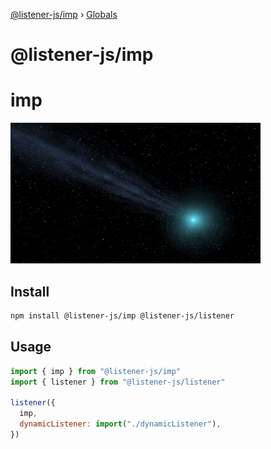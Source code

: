 [@listener-js/imp](README.md) › [Globals](globals.md)

# @listener-js/imp


# imp

![imp](media/imp.gif)

## Install

```bash
npm install @listener-js/imp @listener-js/listener
```

## Usage

```js
import { imp } from "@listener-js/imp"
import { listener } from "@listener-js/listener"

listener({
  imp,
  dynamicListener: import("./dynamicListener"),
})
```